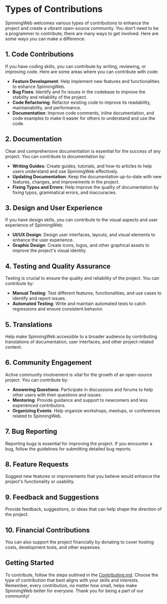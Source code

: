 # Types of Contributions

SpinningWeb welcomes various types of contributions to enhance the project and create a vibrant open-source community. You don't need to be a programmer to contribute; there are many ways to get involved. Here are some ways you can make a difference:

## 1. Code Contributions

If you have coding skills, you can contribute by writing, reviewing, or improving code. Here are some areas where you can contribute with code:

- **Feature Development**: Help implement new features and functionalities to enhance SpinningWeb.
- **Bug Fixes**: Identify and fix issues in the codebase to improve the stability and reliability of the project.
- **Code Refactoring**: Refactor existing code to improve its readability, maintainability, and performance.
- **Documentation**: Improve code comments, inline documentation, and code examples to make it easier for others to understand and use the code.

## 2. Documentation

Clear and comprehensive documentation is essential for the success of any project. You can contribute to documentation by:

- **Writing Guides**: Create guides, tutorials, and how-to articles to help users understand and use SpinningWeb effectively.
- **Updating Documentation**: Keep the documentation up-to-date with new features, changes, and improvements in the project.
- **Fixing Typos and Errors**: Help improve the quality of documentation by fixing typos, grammatical errors, and inaccuracies.

## 3. Design and User Experience

If you have design skills, you can contribute to the visual aspects and user experience of SpinningWeb:

- **UI/UX Design**: Design user interfaces, layouts, and visual elements to enhance the user experience.
- **Graphic Design**: Create icons, logos, and other graphical assets to improve the project's visual identity.

## 4. Testing and Quality Assurance

Testing is crucial to ensure the quality and reliability of the project. You can contribute by:

- **Manual Testing**: Test different features, functionalities, and use cases to identify and report issues.
- **Automated Testing**: Write and maintain automated tests to catch regressions and ensure consistent behavior.

## 5. Translations

Help make SpinningWeb accessible to a broader audience by contributing translations of documentation, user interfaces, and other project-related content.

## 6. Community Engagement

Active community involvement is vital for the growth of an open-source project. You can contribute by:

- **Answering Questions**: Participate in discussions and forums to help other users with their questions and issues.
- **Mentoring**: Provide guidance and support to newcomers and less experienced contributors.
- **Organizing Events**: Help organize workshops, meetups, or conferences related to SpinningWeb.

## 7. Bug Reporting

Reporting bugs is essential for improving the project. If you encounter a bug, follow the guidelines for submitting detailed bug reports.

## 8. Feature Requests

Suggest new features or improvements that you believe would enhance the project's functionality or usability.

## 9. Feedback and Suggestions

Provide feedback, suggestions, or ideas that can help shape the direction of the project.

## 10. Financial Contributions

You can also support the project financially by donating to cover hosting costs, development tools, and other expenses.

## Getting Started

To contribute, follow the steps outlined in the [Contributing.md](/CONTRIBUTING.md). Choose the type of contribution that best aligns with your skills and interests. Remember, every contribution, no matter how small, helps make SpinningWeb better for everyone. Thank you for being a part of our community!
